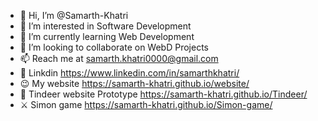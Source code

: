 - 👋 Hi, I’m @Samarth-Khatri
- 👀 I’m interested in Software Development
- 🌱 I’m currently learning Web Development
- 💞️ I’m looking to collaborate on WebD Projects
- 📫 Reach me at samarth.khatri0000@gmail.com
- 👨 Linkdin https://www.linkedin.com/in/samarthkhatri/
- 😉 My website https://samarth-khatri.github.io/website/
- 🦌 Tindeer website Prototype https://samarth-khatri.github.io/Tindeer/
- ⚔ Simon game https://samarth-khatri.github.io/Simon-game/
<!---
Samarth-Khatri/Samarth-Khatri is a ✨ special ✨ repository because its `README.md` (this file) appears on your GitHub profile.
You can click the Preview link to take a look at your changes.
--->
